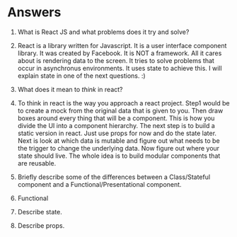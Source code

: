 # Answers

1.  What is React JS and what problems does it try and solve?

1. React is a library written for Javascript. It is a user interface component library. It was created by Facebook. It is NOT a framework. All it cares about is rendering data to the screen. 
It tries to solve problems that occur in asynchronus environments. It uses state to achieve this. I will explain state in one of the next questions. :)


1.  What does it mean to _think_ in react?

2. To think in react is the way you approach a react project. Step1 would be to create a mock from the original data that is given to you. Then draw boxes around every thing that
will be a component. This is how you divide the UI into a component hierarchy. The next step is to build a static version in react. Just use props for now and do the state later. 
Next is look at which data is mutable and figure out what needs to be the trigger to change the underlying data. Now figure out where your state should live. The whole idea is to build
modular components that are reusable. 

1.  Briefly describe some of the differences between a Class/Stateful component and a Functional/Presentational component.

3. Functional 

1.  Describe state.

1.  Describe props.
